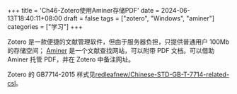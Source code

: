 +++
title = 'Ch46-Zotero使用Aminer存储PDF'
date = 2024-06-13T18:40:11+08:00
draft = false
tags = ["zotero", "Windows", "aminer"]
categories = ["学习"]
+++

Zotero 是一款便捷的文献管理软件，但由于服务器负担，只提供普通用户 100Mb 的存储空间；
[Aminer][1] 是一个文献查找网站，可以附带 PDF 文档。可以借助 Aminer 托管 PDF，并在 Zotero 中备注网址。

Zotero 的 GB7714-2015 样式见[redleafnew/Chinese-STD-GB-T-7714-related-csl][2]。

[1]: https://www.aminer.cn/
[2]: https://github.com/redleafnew/Chinese-STD-GB-T-7714-related-csl/blob/main/000gb-t-7714-2015-numeric-bilingual.csl